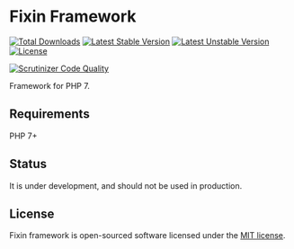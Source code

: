 # Fixin Framework

[![Total Downloads](https://poser.pugx.org/fixin/fixin/downloads)](https://packagist.org/packages/fixin/fixin) 
[![Latest Stable Version](https://poser.pugx.org/fixin/fixin/v/stable)](https://packagist.org/packages/fixin/fixin) 
[![Latest Unstable Version](https://poser.pugx.org/fixin/fixin/v/unstable)](https://packagist.org/packages/fixin/fixin)
[![License](https://poser.pugx.org/fixin/fixin/license)](https://packagist.org/packages/fixin/fixin)

[![Scrutinizer Code Quality](https://scrutinizer-ci.com/g/fixin/Fixin/badges/quality-score.png?b=master)](https://scrutinizer-ci.com/g/fixin/Fixin/?branch=master)

Framework for PHP 7.

## Requirements

PHP 7+

## Status

It is under development, and should not be used in production.

## License

Fixin framework is open-sourced software licensed under the [MIT license](http://opensource.org/licenses/MIT).
